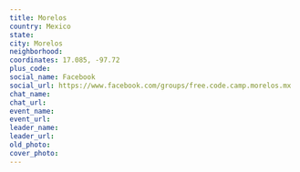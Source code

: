 ```yaml
---
title: Morelos
country: Mexico
state: 
city: Morelos
neighborhood: 
coordinates: 17.085, -97.72
plus_code:
social_name: Facebook
social_url: https://www.facebook.com/groups/free.code.camp.morelos.mx
chat_name:
chat_url:
event_name:
event_url:
leader_name:
leader_url:
old_photo: 
cover_photo:
---
```

